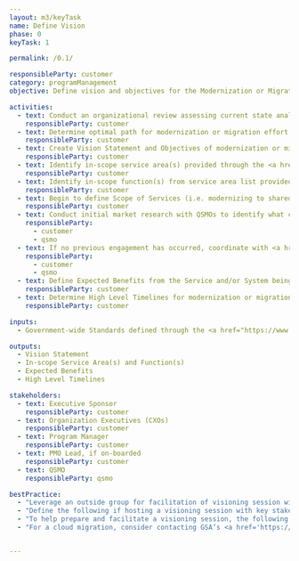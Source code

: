 ```yaml
---
layout: m3/keyTask
name: Define Vision
phase: 0
keyTask: 1

permalink: /0.1/

responsibleParty: customer
category: programManagement
objective: Define vision and objectives for the Modernization or Migration to Common Solution.

activities:
  - text: Conduct an organizational review assessing current state analysis to identify potential areas for a modernization or migration effort
    responsibleParty: customer
  - text: Determine optimal path for modernization or migration effort; keeping services in-house or moving to an external shared service solution (look to the <a href="https://community.max.gov/display/GSA/M3+Artifact+Samples">Embarking On Shared Services Strategies Tool</a>)
    responsibleParty: customer
  - text: Create Vision Statement and Objectives of modernization or migration
    responsibleParty: customer
  - text: Identify in-scope service area(s) provided through the <a href="https://www.ussm.gov/fibf/">Federal Integrated Business Framework (FIBF)</a> website (e.g. financial management, human capital, acquisition, grants management, travel)
    responsibleParty: customer
  - text: Identify in-scope function(s) from service area list provided through <a href="https://www.ussm.gov/fibf/">FIBF website</a>
    responsibleParty: customer
  - text: Begin to define Scope of Services (i.e. modernizing to shared system, migrating to shared transaction processing service(s), or both)
    responsibleParty: customer
  - text: Conduct initial market research with QSMOs to identify what currently exists in the QSMO Marketplace
    responsibleParty:
      - customer
      - qsmo
  - text: If no previous engagement has occurred, coordinate with <a href="https://ussm.gsa.gov/qsmo/">QSMOs</a> for costing information, additional detail, and <a href="https://ussm.gsa.gov/assets/files/Investment-Planning-Guidance-March%202021.pdf">Investment Action Planning (IAP)</a> discussions
    responsibleParty:
      - customer
      - qsmo
  - text: Define Expected Benefits from the Service and/or System being acquired
    responsibleParty: customer
  - text: Determine High Level Timelines for modernization or migration
    responsibleParty: customer

inputs:
  - Government-wide Standards defined through the <a href="https://www.ussm.gov/fibf/">FIBF website</a>

outputs:
  - Vision Statement
  - In-scope Service Area(s) and Function(s)
  - Expected Benefits
  - High Level Timelines

stakeholders:
  - text: Executive Sponsor
    responsibleParty: customer
  - text: Organization Executives (CXOs)
    responsibleParty: customer
  - text: Program Manager
    responsibleParty: customer
  - text: PMO Lead, if on-boarded
    responsibleParty: customer
  - text: QSMO
    responsibleParty: qsmo

bestPractice:
  - "Leverage an outside group for facilitation of visioning session with organization executives. Consider contacting <a href='mailto:ussm.m3@gsa.gov'>ussm.m3@gsa.gov</a> for facilitation services"
  - "Define the following if hosting a visioning session with key stakeholders: vision statement and objectives, identify which service areas will be migrated to a common solution, identify functions available through the <a href='https://www.ussm.gov/fibf/'>FIBF</a>, expected benefits from the Service and/or System being acquired, and high level timelines"
  - "To help prepare and facilitate a visioning session, the following documents can be utilized: search “Establish or Update your Vision Statement” on <a href='https://www.pic.gov/pic-resources/'>pic.gov</a> to define vision, leverage the <a href='https://www.pic.gov/goalplaybook/'>Goal Playbook</a> to create goals or search “Set or Revise Goals” on <a href='https://www.pic.gov/pic-resources/'>pic.gov</a>, and search “Outcomes Matrix” on <a href='https://www.pic.gov/pic-resources/'>pic.gov</a> to help define the end state"
  - "For a cloud migration, consider contacting GSA’s <a href='https://www.gsa.gov/technology/government-it-initiatives/data-center-optimization-initiative-dcoi'>Data Center Optimization Initiative (DCOI)</a> at <a href='mailto:dcoi@gsa.gov'>dcoi@gsa.gov</a> and reviewing the following resources in MAX: “Cloud Readiness: Preparing Your Agency for Migration”, “Key Cost Considerations for Agencies Planning Cloud Migration”, “DCOI PMO IaaS Considerations for the Data Center Community”"


---
```

